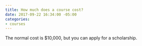 ```yaml
---
title: How much does a course cost?
date: 2017-09-22 16:34:00 -05:00
categories:
- courses
---
```


The normal cost is $10,000, but you can apply for a scholarship.